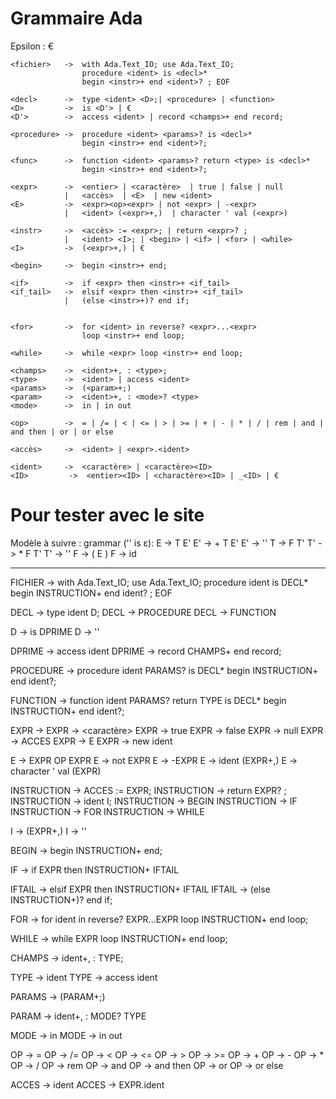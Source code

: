 # Grammaire Ada

Epsilon : €

```
<fichier>   ->  with Ada.Text_IO; use Ada.Text_IO;
                procedure <ident> is <decl>*
                begin <instr>+ end <ident>? ; EOF

<decl>      ->  type <ident> <D>;| <procedure> | <function>
<D>         ->  is <D'> | €
<D'>        ->  access <ident> | record <champs>+ end record;

<procedure> ->  procedure <ident> <params>? is <decl>*
                begin <instr>+ end <ident>?;

<func>      ->  function <ident> <params>? return <type> is <decl>*
                begin <instr>+ end <ident>?;

<expr>      ->  <entier> | <caractère>  | true | false | null 
            |   <accès>  | <E>  | new <ident>
<E>         ->  <expr><op><expr> | not <expr> | -<expr>
            |   <ident> (<expr>+,)  | character ' val (<expr>)

<instr>     ->  <accès> := <expr>; | return <expr>? ;
            |   <ident> <I>; | <begin> | <if> | <for> | <while>
<I>         ->  (<expr>+,) | €

<begin>     ->  begin <instr>+ end;

<if>        ->  if <expr> then <instr>+ <if_tail>
<if_tail>   ->  elsif <expr> then <instr>+ <if_tail>
            |   (else <instr>+)? end if;


<for>       ->  for <ident> in reverse? <expr>...<expr>
                loop <instr>+ end loop;

<while>     ->  while <expr> loop <instr>+ end loop;

<champs>    ->  <ident>+, : <type>;
<type>      ->  <ident> | access <ident>
<params>    ->  (<param>+;)
<param>     ->  <ident>+, : <mode>? <type>
<mode>      ->  in | in out

<op>        ->  = | /= | < | <= | > | >= | + | - | * | / | rem | and | and then | or | or else

<accès>     ->  <ident> | <expr>.<ident>

<ident>     ->  <caractère> | <caractère><ID>
<ID>         ->  <entier><ID> | <charactère><ID> | _<ID> | €
```


# Pour tester avec le site 
Modèle à suivre : grammar ('' is ε):
E -> T E'
E' -> + T E'
E' -> ''
T -> F T'
T' -> * F T'
T' -> ''
F -> ( E )
F -> id
 
________________________________________________________________________________________



FICHIER -> with Ada.Text_IO; use Ada.Text_IO; procedure ident is DECL* begin INSTRUCTION+ end ident? ; EOF

DECL -> type ident D;
DECL -> PROCEDURE
DECL -> FUNCTION

D -> is DPRIME
D -> ''

DPRIME -> access ident 
DPRIME -> record CHAMPS+ end record;

PROCEDURE -> procedure ident PARAMS? is DECL* begin INSTRUCTION+ end ident?;

FUNCTION -> function ident PARAMS? return TYPE is DECL* begin INSTRUCTION+ end ident?;

EXPR -> <entier> 
EXPR -> <caractère> 
EXPR -> true
EXPR -> false
EXPR -> null 
EXPR -> ACCES
EXPR -> E 
EXPR -> new ident

E -> EXPR OP EXPR
E -> not EXPR
E -> -EXPR
E -> ident (EXPR+,)
E -> character ' val (EXPR)

INSTRUCTION -> ACCES := EXPR;
INSTRUCTION -> return EXPR? ;
INSTRUCTION -> ident I;
INSTRUCTION -> BEGIN
INSTRUCTION -> IF 
INSTRUCTION -> FOR
INSTRUCTION -> WHILE

I -> (EXPR+,)
I -> ''

BEGIN -> begin INSTRUCTION+ end;

IF -> if EXPR then INSTRUCTION+ IFTAIL

IFTAIL -> elsif EXPR then INSTRUCTION+ IFTAIL
IFTAIL -> (else INSTRUCTION+)? end if;


FOR -> for ident in reverse? EXPR...EXPR loop INSTRUCTION+ end loop;

WHILE -> while EXPR loop INSTRUCTION+ end loop;

CHAMPS -> ident+, : TYPE;

TYPE -> ident
TYPE -> access ident

PARAMS -> (PARAM+;)

PARAM -> ident+, : MODE? TYPE

MODE -> in
MODE -> in out

OP -> =
OP -> /=
OP -> <
OP -> <=
OP -> > 
OP -> >=
OP -> +
OP -> -
OP -> *
OP -> /
OP -> rem
OP -> and
OP -> and then
OP -> or
OP -> or else

ACCES -> ident
ACCES -> EXPR.ident
